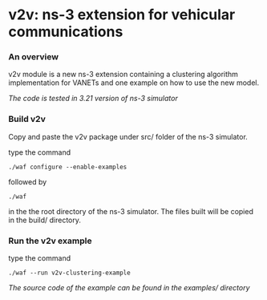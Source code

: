 v2v: ns-3 extension for vehicular communications
========================================================


### An overview
v2v module is a new ns-3 extension containing a clustering algorithm implementation for VANETs and one example on how to use the new model.

*The code is tested in 3.21 version of ns-3 simulator*


### Build v2v
Copy and paste the v2v package under src/ folder of the ns-3 simulator.

type the command 

`./waf configure --enable-examples` 

followed by 

`./waf`

in the the root directory of the ns-3 simulator. The files built will be copied in the build/ directory.


### Run the v2v example
type the command 

`./waf --run v2v-clustering-example`

*The source code of the example can be found in the examples/ directory*
